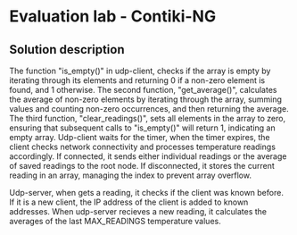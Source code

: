 # Evaluation lab - Contiki-NG

## Solution description

The function "is_empty()" in udp-client, checks if the array is empty by iterating through its elements and returning 0 if a non-zero element is found, and 1 otherwise. The second function, "get_average()", calculates the average of non-zero elements by iterating through the array, summing values and counting non-zero occurrences, and then returning the average. The third function, "clear_readings()", sets all elements in the array to zero, ensuring that subsequent calls to "is_empty()" will return 1, indicating an empty array. Udp-client waits for the timer, when the timer expires, the client checks network connectivity and processes temperature readings accordingly. If connected, it sends either individual readings or the average of saved readings to the root node. If disconnected, it stores the current reading in an array, managing the index to prevent array overflow.


Udp-server, when gets a reading, it checks if the client was known before. If it is a new client, the IP address of the client is added to known addresses. When udp-server recieves a new reading, it calculates the averages of the last MAX_READINGS temperature values.